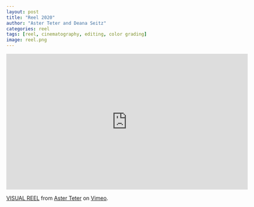 ```yaml
---
layout: post
title: "Reel 2020"
author: "Aster Teter and Deana Seitz"
categories: reel
tags: [reel, cinematography, editing, color grading]
image: reel.png
---
```


<iframe src="https://player.vimeo.com/video/437339642?h=d974e24ae2" width="640" height="360" frameborder="0" allow="autoplay; fullscreen; picture-in-picture" allowfullscreen></iframe>
<p><a href="https://vimeo.com/437339642">VISUAL REEL</a> from <a href="https://vimeo.com/davidteter">Aster Teter</a> on <a href="https://vimeo.com">Vimeo</a>.</p>